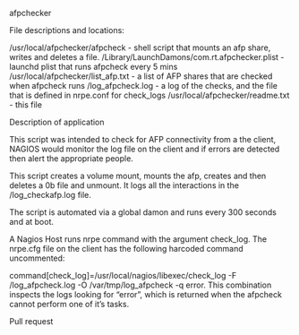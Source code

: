 afpchecker

File descriptions and locations:

/usr/local/afpchecker/afpcheck - shell script that mounts an afp share, writes and deletes a file.
/Library/LaunchDamons/com.rt.afpchecker.plist - launchd plist that runs afpcheck every 5 mins
/usr/local/afpchecker/list_afp.txt - a list of AFP shares that are checked when afpcheck runs
/log_afpcheck.log - a log of the checks, and the file that is defined in nrpe.conf for check_logs
/usr/local/afpchecker/readme.txt - this file

Description of application

This script was intended to check for AFP connectivity from a the client, NAGIOS would monitor the log file on the client and if errors are detected then alert the appropriate people.

This script creates a volume mount, mounts the afp, creates and then deletes a 0b file and unmount. It logs all the interactions in the /log_checkafp.log file.

The script is automated via a global damon and runs every 300 seconds and at boot.

A Nagios Host runs nrpe command with the argument check_log. The nrpe.cfg file on the client has the following harcoded command uncommented:

command[check_log]=/usr/local/nagios/libexec/check_log -F /log_afpcheck.log -O /var/tmp/log_afpcheck -q error. This combination inspects the logs looking for “error”, which is returned when the afpcheck cannot perform one of it’s tasks.

Pull request

